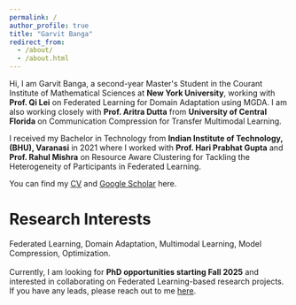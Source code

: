 ```yaml
---
permalink: /
author_profile: true
title: "Garvit Banga"
redirect_from: 
  - /about/
  - /about.html
---
```


Hi, I am Garvit Banga, a second-year Master's Student in the Courant Institute of Mathematical Sciences at <b>New York University</b>, working with <b>Prof. Qi Lei</b> on Federated Learning for Domain Adaptation using MGDA. I am also working closely with <b>Prof. Aritra Dutta</b> from <b>University of Central Florida</b> on Communication Compression for Transfer Multimodal Learning.

I received my Bachelor in Technology from <b>Indian Institute of Technology, (BHU), Varanasi</b> in 2021 where I worked with <b>Prof. Hari Prabhat Gupta</b> and <b>Prof. Rahul Mishra</b> on Resource Aware Clustering for Tackling the Heterogeneity of Participants in Federated Learning.

You can find my [CV](https://garvitbanga.github.io/files/GarvitBangaCV.pdf) and [Google Scholar](https://scholar.google.com/citations?user=XkW4KCkAAAAJ&hl=en) here.


Research Interests
======
Federated Learning, Domain Adaptation, Multimodal Learning, Model Compression, Optimization.<br><br>
Currently, I am looking for <b>PhD opportunities starting Fall 2025</b> and interested in collaborating on Federated Learning-based research projects. If you have any leads, please reach out to me <a href="mailto:gb2762@nyu.edu">here</a>.
